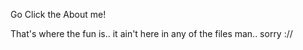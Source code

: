 Go Click the About me!

That's where the fun is.. it ain't here in any of the files man.. sorry ://
